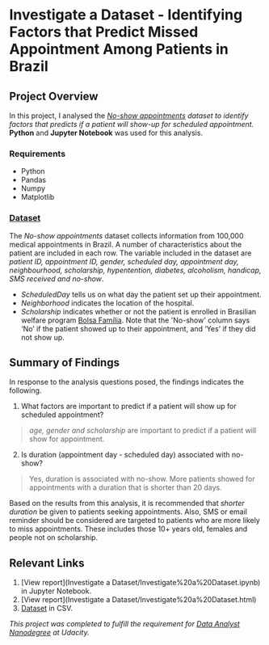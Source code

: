 # Investigate a Dataset - Identifying Factors that Predict Missed Appointment Among Patients in Brazil


## Project Overview
In this project, I analysed the *[No-show appointments](https://d17h27t6h515a5.cloudfront.net/topher/2017/October/59dd2e9a_noshowappointments-kagglev2-may-2016/noshowappointments-kagglev2-may-2016.csv) dataset to identify factors that predicts if a patient will show-up for scheduled appointment.*
**Python** and **Jupyter Notebook** was used for this analysis.
### Requirements
* Python
* Pandas
* Numpy
* Matplotlib

### [Dataset](https://docs.google.com/document/d/e/2PACX-1vTlVmknRRnfy_4eTrjw5hYGaiQim5ctr9naaRd4V9du2B5bxpd8FEH3KtDgp8qVekw7Cj1GLk1IXdZi/pub)
The *No-show appointments* dataset collects information from 100,000 medical appointments in Brazil. A number of
characteristics about the patient are included in each row. The variable included in the dataset are *patient ID, appointment ID, gender, scheduled day, appointment day, neighbourhood, scholarship, hypentention, diabetes, alcoholism, handicap, SMS received and no-show*. 
* *ScheduledDay* tells us on what day the patient set up their appointment.
* *Neighborhood* indicates the location of the hospital.
* *Scholarship* indicates whether or not the patient is enrolled in Brasilian welfare program [Bolsa Família](https://en.wikipedia.org/wiki/Bolsa_Fam%C3%ADlia).
Note that the 'No-show' column says ‘No’ if the patient showed up to their appointment, and ‘Yes’ if they did not show up.

## Summary of Findings
In response to the analysis questions posed, the findings indicates the following.
1. What factors are important to predict if a patient will show up for scheduled appointment?<br>
> *age, gender and scholarship* are important to predict if a patient will show for appointment.

2. Is duration (appointment day - scheduled day) associated with no-show?<br>
>Yes, duration is associated with no-show. More patients showed for appointments with a duration that is shorter than 20 days.

Based on the results from this analysis, it is recommended that *shorter duration* be given to patients seeking appointments. Also, SMS or email reminder should be considered are targeted to patients who are more likely to miss appointments. These includes those 10+ years old, females and people not on scholarship.

## Relevant Links
1. [View report](Investigate a Dataset/Investigate%20a%20Dataset.ipynb) in Jupyter Notebook.
2. [View report](Investigate a Dataset/Investigate%20a%20Dataset.html)
3. [Dataset](https://d17h27t6h515a5.cloudfront.net/topher/2017/October/59dd2e9a_noshowappointments-kagglev2-may-2016/noshowappointments-kagglev2-may-2016.csv) in CSV.

*This project was completed to fulfill the requirement for [Data Analyst Nanodegree](https://www.udacity.com/course/data-analyst-nanodegree--nd002) at Udacity.*
